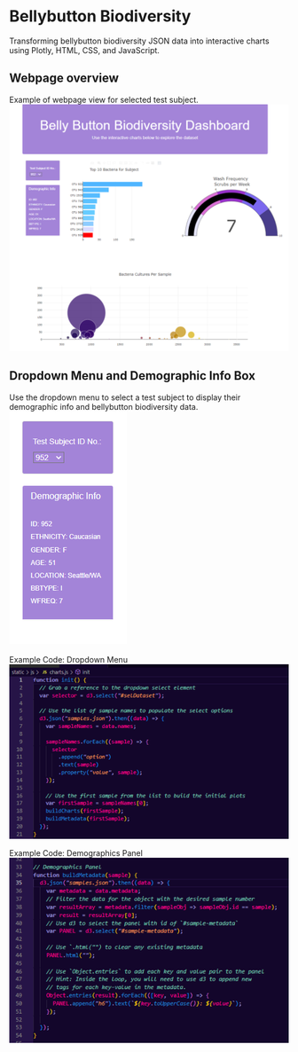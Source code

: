 # Bellybutton Biodiversity
Transforming bellybutton biodiversity JSON data into interactive charts using Plotly, HTML, CSS, and JavaScript.

## Webpage overview
Example of webpage view for selected test subject.
<br>
![Overview](images/overview.png)
<br>

## Dropdown Menu and Demographic Info Box
Use the dropdown menu to select a test subject to display their demographic info and bellybutton biodiversity data.
<br>
![Dropdown menu](images/dropdown.png)
<br>
<br>
Example Code: Dropdown Menu<br>
![Dropdown Menu Code](images/dropdown-code.png)
<br>

Example Code: Demographics Panel<br>
![Demographic Info](images/demographics-code.png)
<br>
